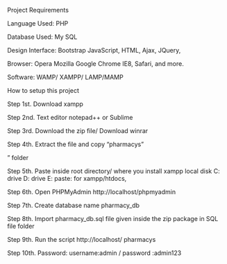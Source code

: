 Project Requirements

Language Used:      PHP

Database Used:      My SQL

Design Interface:    Bootstrap JavaScript, HTML, Ajax, JQuery,

Browser:                  Opera Mozilla Google Chrome IE8, Safari, and more.

Software:                 WAMP/ XAMPP/ LAMP/MAMP

How to setup this project

Step 1st. Download xampp

Step 2nd. Text editor notepad++ or Sublime

Step 3rd. Download the zip file/ Download winrar

Step 4th. Extract the file and copy “pharmacys”

” folder

Step 5th. Paste inside root directory/ where you install xampp local disk C: drive D: drive E: paste: for xampp/htdocs,

Step 6th. Open PHPMyAdmin http://localhost/phpmyadmin

Step 7th. Create database name pharmacy_db

Step 8th. Import pharmacy_db.sql file given inside the zip package in SQL file folder

Step 9th. Run the script http://localhost/ pharmacys

Step 10th. Password: username:admin / password :admin123
